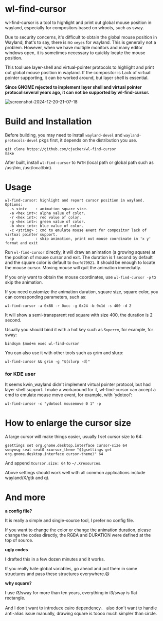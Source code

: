 # wl-find-cursor

wl-find-cursor is a tool to highlight and print out global mouse position in wayland, especially for compositors based on wlroots, such as sway.

Due to security concerns, it's difficult to obtain the global mouse position in Wayland, that's to say, there is no `xeyes` for wayland.
This is generally not a problem. However, when we have multiple monitors and many editor windows open, 
it is sometimes necessary to quickly locate the mouse position.

This tool use layer-shell and virtual-pointer protocols to highlight and print out global mouse position in wayland. If the compositor is Lack of virtual pointer supporting, it can be worked around, but layer shell is essential.

**Since GNOME rejected to implement layer shell and virtual pointer protocol several years ago, it can not be supported by wl-find-cursor.**

![screenshot-2024-12-20-21-07-18](https://github.com/user-attachments/assets/daac6cb8-b9e5-4a35-ab90-8367342c23fd)


# Build and Installation

Before building, you may need to install `wayland-devel` and `wayland-protocols-devel` pkgs first, it depends on the distribution you use.

```
git clone https://github.com/cjacker/wl-find-cursor
make
```

After built, install `wl-find-cursor` to `PATH` (local path or global path such as /usr/bin, /usr/local/bin).

# Usage

```
wl-find-cursor: highlight and report cursor position in wayland.
Options:
  -s <int>    : animation square size.
  -a <hex int>: alpha value of color.
  -r <hex int>: red value of color.
  -g <hex int>: green value of color.
  -b <hex int>: blue value of color.
  -c <string> : cmd to emulate mouse event for compositor lack of virtual pointer support.
  -p          : skip animation, print out mouse coordinate in 'x y' format and exit
```

Run `wl-find-cursor` directly, it will draw an animation (a growing square) at the position of mouse cursor and exit. The duration is 1 second by default and the square color is default to `0xcfd79921`. It should be enough to locate the mouse cursor. Moving mouse will quit the animation immediatly.

If you only want to obtain the mouse coordinates, use `wl-find-cursor -p` to skip the animation.

If you need customize the animation duration, square size, square color, you can corresponding parameters, such as:

```
wl-find-cursor -a 0x88 -r 0xcc -g 0x24 -b 0x1d -s 400 -d 2
```

It will show a semi-transparent red square with size 400, the duration is 2 second.

Usually you should bind it with a hot key such as `Super+m`, for example, for sway:

```
bindsym $mod+m exec wl-find-cursor
```

You can also use it with other tools such as grim and slurp:

```
wl-find-cursor && grim -g "$(slurp -d)"
```

### for KDE user

It seems kwin_wayland didn't implement virtual pointer protocol, but had layer shell support. I make a workaround for it, wl-find-cursor can accept a cmd to emulate mouse move event, for example, with 'ydotool':

```
wl-find-cursor -c "ydotool mousemove 0 1" -p
```

# How to enlarge the cursor size

A large cursor will make things easier, usually I set cursor size to 64:

```
gsettings set org.gnome.desktop.interface cursor-size 64
swaymsg seat seat0 xcursor_theme "$(gsettings get org.gnome.desktop.interface cursor-theme)" 64
```

And append `Xcursor.size: 64` to `~/.Xresources`.

Above settings should work well with all common applications include wayland/X/gtk and qt.

# And more

**a config file?**

It is really a simple and single-source tool, I prefer no config file. 

If you want to change the color or change the animation duration, please change the codes directly, the RGBA and DURATION were defined at the top of source.

**ugly codes**

I drafted this in a few dozen minutes and it works.

If you really hate global variables, go ahead and put them in some structures and pass these structures everywhere.😄️

**why square?**

I use i3/sway for more than ten years, everything in i3/sway is flat rectangle.

And I don't want to introduce cairo dependency， also don't want to handle anti-alias issue manually, drawing square is toooo much simpler than circle.
